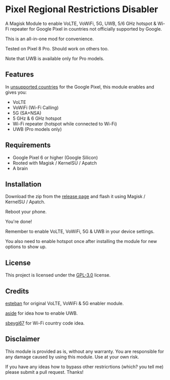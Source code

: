 # Pixel Regional Restrictions Disabler

A Magisk Module to enable VoLTE, VoWiFi, 5G, UWB, 5/6 GHz hotspot & Wi-Fi repeater for Google Pixel in countries not officially supported by Google.

This is an all-in-one mod for convenience.

Tested on Pixel 8 Pro. Should work on others too.

Note that UWB is available only for Pro models. 

## Features

In [unsupported countries](https://pixel.withgoogle.com/5G/) for the Google Pixel, this module enables and gives you:

- VoLTE
- VoWiFi (Wi-Fi Calling)
- 5G (SA+NSA)
- 5 GHz & 6 GHz hotspot
- Wi-Fi repeater (hotspot while connected to Wi-Fi)
- UWB (Pro models only)

## Requirements

- Google Pixel 6 or higher (Google Silicon)
- Rooted with Magisk / KernelSU / Apatch
- A brain

## Installation

Download the zip from the [release page](https://github.com/karina-lab/Pixel-Regional-Restrictions-Disabler/releases) and flash it using Magisk / KernelSU / Apatch.

Reboot your phone.

You're done!

Remember to enable VoLTE, VoWiFi, 5G & UWB in your device settings.

You also need to enable hotspot once after installing the module for new options to show up.


## License

This project is licensed under the [GPL-3.0](https://www.gnu.org/licenses/gpl-3.0.en.html) license.

## Credits


[esteban](https://github.com/EstebanForge/Pixel-VoLTE-VoWIFI-5G-Enabler) for original VoLTE, VoWiFi & 5G enabler module.

[aside](https://4pda.to/forum/index.php?showtopic=1093998&st=220#entry136638452) for idea how to enable UWB.

[sbeygi67](https://xdaforums.com/t/guide-root-change-wifi-hotspot-country-to-bypass-regional-restrictions-on-android-10.4703941/) for Wi-Fi country code idea.

## Disclaimer

This module is provided as is, without any warranty. You are responsible for any damage caused by using this module. Use at your own risk.

If you have any ideas how to bypass other restricrtions (which? you tell me) please submit a pull request. Thanks!
